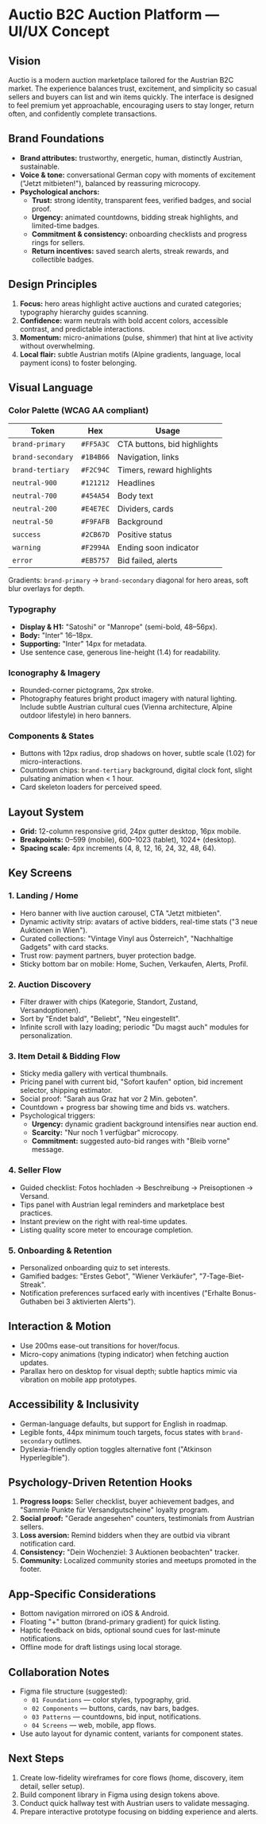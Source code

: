 # Auctio B2C Auction Platform — UI/UX Concept

## Vision
Auctio is a modern auction marketplace tailored for the Austrian B2C market. The experience balances trust, excitement, and simplicity so casual sellers and buyers can list and win items quickly. The interface is designed to feel premium yet approachable, encouraging users to stay longer, return often, and confidently complete transactions.

## Brand Foundations
- **Brand attributes:** trustworthy, energetic, human, distinctly Austrian, sustainable.
- **Voice & tone:** conversational German copy with moments of excitement ("Jetzt mitbieten!"), balanced by reassuring microcopy.
- **Psychological anchors:**
  - **Trust:** strong identity, transparent fees, verified badges, and social proof.
  - **Urgency:** animated countdowns, bidding streak highlights, and limited-time badges.
  - **Commitment & consistency:** onboarding checklists and progress rings for sellers.
  - **Return incentives:** saved search alerts, streak rewards, and collectible badges.

## Design Principles
1. **Focus:** hero areas highlight active auctions and curated categories; typography hierarchy guides scanning.
2. **Confidence:** warm neutrals with bold accent colors, accessible contrast, and predictable interactions.
3. **Momentum:** micro-animations (pulse, shimmer) that hint at live activity without overwhelming.
4. **Local flair:** subtle Austrian motifs (Alpine gradients, language, local payment icons) to foster belonging.

## Visual Language
### Color Palette (WCAG AA compliant)
| Token | Hex | Usage |
| --- | --- | --- |
| `brand-primary` | `#FF5A3C` | CTA buttons, bid highlights |
| `brand-secondary` | `#1B4B66` | Navigation, links |
| `brand-tertiary` | `#F2C94C` | Timers, reward highlights |
| `neutral-900` | `#121212` | Headlines |
| `neutral-700` | `#454A54` | Body text |
| `neutral-200` | `#E4E7EC` | Dividers, cards |
| `neutral-50` | `#F9FAFB` | Background |
| `success` | `#2CB67D` | Positive status |
| `warning` | `#F2994A` | Ending soon indicator |
| `error` | `#EB5757` | Bid failed, alerts |

Gradients: `brand-primary` → `brand-secondary` diagonal for hero areas, soft blur overlays for depth.

### Typography
- **Display & H1:** "Satoshi" or "Manrope" (semi-bold, 48–56px).
- **Body:** "Inter" 16–18px.
- **Supporting:** "Inter" 14px for metadata.
- Use sentence case, generous line-height (1.4) for readability.

### Iconography & Imagery
- Rounded-corner pictograms, 2px stroke.
- Photography features bright product imagery with natural lighting. Include subtle Austrian cultural cues (Vienna architecture, Alpine outdoor lifestyle) in hero banners.

### Components & States
- Buttons with 12px radius, drop shadows on hover, subtle scale (1.02) for micro-interactions.
- Countdown chips: `brand-tertiary` background, digital clock font, slight pulsating animation when < 1 hour.
- Card skeleton loaders for perceived speed.

## Layout System
- **Grid:** 12-column responsive grid, 24px gutter desktop, 16px mobile.
- **Breakpoints:** 0–599 (mobile), 600–1023 (tablet), 1024+ (desktop).
- **Spacing scale:** 4px increments (4, 8, 12, 16, 24, 32, 48, 64).

## Key Screens
### 1. Landing / Home
- Hero banner with live auction carousel, CTA "Jetzt mitbieten".
- Dynamic activity strip: avatars of active bidders, real-time stats ("3 neue Auktionen in Wien").
- Curated collections: "Vintage Vinyl aus Österreich", "Nachhaltige Gadgets" with card stacks.
- Trust row: payment partners, buyer protection badge.
- Sticky bottom bar on mobile: Home, Suchen, Verkaufen, Alerts, Profil.

### 2. Auction Discovery
- Filter drawer with chips (Kategorie, Standort, Zustand, Versandoptionen).
- Sort by "Endet bald", "Beliebt", "Neu eingestellt".
- Infinite scroll with lazy loading; periodic "Du magst auch" modules for personalization.

### 3. Item Detail & Bidding Flow
- Sticky media gallery with vertical thumbnails.
- Pricing panel with current bid, "Sofort kaufen" option, bid increment selector, shipping estimator.
- Social proof: "Sarah aus Graz hat vor 2 Min. geboten".
- Countdown + progress bar showing time and bids vs. watchers.
- Psychological triggers:
  - **Urgency:** dynamic gradient background intensifies near auction end.
  - **Scarcity:** "Nur noch 1 verfügbar" microcopy.
  - **Commitment:** suggested auto-bid ranges with "Bleib vorne" message.

### 4. Seller Flow
- Guided checklist: Fotos hochladen → Beschreibung → Preisoptionen → Versand.
- Tips panel with Austrian legal reminders and marketplace best practices.
- Instant preview on the right with real-time updates.
- Listing quality score meter to encourage completion.

### 5. Onboarding & Retention
- Personalized onboarding quiz to set interests.
- Gamified badges: "Erstes Gebot", "Wiener Verkäufer", "7-Tage-Biet-Streak".
- Notification preferences surfaced early with incentives ("Erhalte Bonus-Guthaben bei 3 aktivierten Alerts").

## Interaction & Motion
- Use 200ms ease-out transitions for hover/focus.
- Micro-copy animations (typing indicator) when fetching auction updates.
- Parallax hero on desktop for visual depth; subtle haptics mimic via vibration on mobile app prototypes.

## Accessibility & Inclusivity
- German-language defaults, but support for English in roadmap.
- Legible fonts, 44px minimum touch targets, focus states with `brand-secondary` outlines.
- Dyslexia-friendly option toggles alternative font ("Atkinson Hyperlegible").

## Psychology-Driven Retention Hooks
1. **Progress loops:** Seller checklist, buyer achievement badges, and "Sammle Punkte für Versandgutscheine" loyalty program.
2. **Social proof:** "Gerade angesehen" counters, testimonials from Austrian sellers.
3. **Loss aversion:** Remind bidders when they are outbid via vibrant notification card.
4. **Consistency:** "Dein Wochenziel: 3 Auktionen beobachten" tracker.
5. **Community:** Localized community stories and meetups promoted in the footer.

## App-Specific Considerations
- Bottom navigation mirrored on iOS & Android.
- Floating "+" button (brand-primary gradient) for quick listing.
- Haptic feedback on bids, optional sound cues for last-minute notifications.
- Offline mode for draft listings using local storage.

## Collaboration Notes
- Figma file structure (suggested):
  - `01 Foundations` — color styles, typography, grid.
  - `02 Components` — buttons, cards, nav bars, badges.
  - `03 Patterns` — countdowns, bid input, notifications.
  - `04 Screens` — web, mobile, app flows.
- Use auto layout for dynamic content, variants for component states.

## Next Steps
1. Create low-fidelity wireframes for core flows (home, discovery, item detail, seller setup).
2. Build component library in Figma using design tokens above.
3. Conduct quick hallway test with Austrian users to validate messaging.
4. Prepare interactive prototype focusing on bidding experience and alerts.

